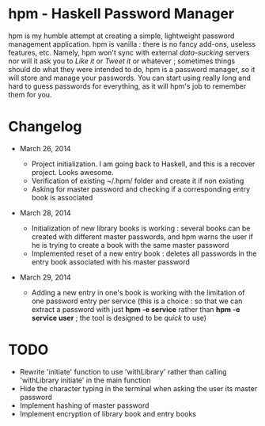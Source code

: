 hpm - Haskell Password Manager
==============================

hpm is my humble attempt at creating a simple, lightweight password
management application.
hpm is vanilla : there is no fancy add-ons, useless features,
etc. Namely, hpm won't sync with external *data-sucking* servers nor
will it ask you to *Like it* or *Tweet it* or whatever ; sometimes
things should do what they were intended to do, hpm is a password
manager, so it will store and manage your passwords.
You can start using really long and hard to guess passwords for
everything, as it will hpm's job to remember them for you.

Changelog
=========

- March 26, 2014
    - Project initialization. I am going back to Haskell, and this is a
recover project. Looks awesome.
    - Verification of existing ~/.hpm/ folder and create it if non existing
    - Asking for master password and checking if a corresponding entry
book is associated

- March 28, 2014
    - Initialization of new library books is working : several books
can be created with different master passwords, and hpm warns the user
if he is trying to create a book with the same master password
    - Implemented reset of a new entry book : deletes all passwords in
the entry book associated with his master password

- March 29, 2014
    - Adding a new entry in one's book is working with the limitation
of one password entry per service (this is a choice : so that we can
extract a password with just **hpm -e service** rather than
**hpm -e service user** ; the tool is designed to be *quick* to use)

TODO
====
- Rewrite 'initiate' function to use 'withLibrary' rather than calling
'withLibrary initiate' in the main function
- Hide the character typing in the terminal when asking the user its
master password
- Implement hashing of master password
- Implement encryption of library book and entry books
